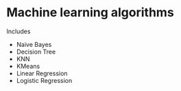 # Machine learning algorithms

Includes
- Naive Bayes
- Decision Tree
- KNN
- KMeans
- Linear Regression
- Logistic Regression
